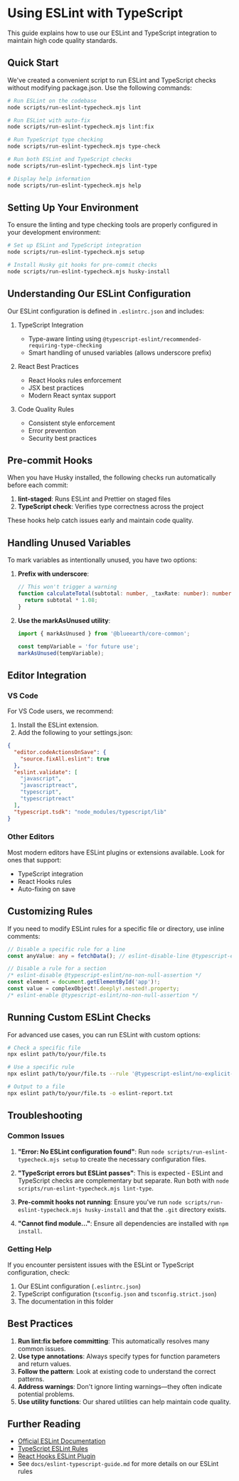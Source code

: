 # Using ESLint with TypeScript

This guide explains how to use our ESLint and TypeScript integration to maintain high code quality standards.

## Quick Start

We've created a convenient script to run ESLint and TypeScript checks without modifying package.json. Use the following commands:

```bash
# Run ESLint on the codebase
node scripts/run-eslint-typecheck.mjs lint

# Run ESLint with auto-fix
node scripts/run-eslint-typecheck.mjs lint:fix

# Run TypeScript type checking
node scripts/run-eslint-typecheck.mjs type-check

# Run both ESLint and TypeScript checks
node scripts/run-eslint-typecheck.mjs lint-type

# Display help information
node scripts/run-eslint-typecheck.mjs help
```

## Setting Up Your Environment

To ensure the linting and type checking tools are properly configured in your development environment:

```bash
# Set up ESLint and TypeScript integration
node scripts/run-eslint-typecheck.mjs setup

# Install Husky git hooks for pre-commit checks
node scripts/run-eslint-typecheck.mjs husky-install
```

## Understanding Our ESLint Configuration

Our ESLint configuration is defined in `.eslintrc.json` and includes:

1. TypeScript Integration
   - Type-aware linting using `@typescript-eslint/recommended-requiring-type-checking`
   - Smart handling of unused variables (allows underscore prefix)

2. React Best Practices
   - React Hooks rules enforcement
   - JSX best practices
   - Modern React syntax support

3. Code Quality Rules
   - Consistent style enforcement
   - Error prevention
   - Security best practices

## Pre-commit Hooks

When you have Husky installed, the following checks run automatically before each commit:

1. **lint-staged**: Runs ESLint and Prettier on staged files
2. **TypeScript check**: Verifies type correctness across the project

These hooks help catch issues early and maintain code quality.

## Handling Unused Variables

To mark variables as intentionally unused, you have two options:

1. **Prefix with underscore**:
   ```typescript
   // This won't trigger a warning
   function calculateTotal(subtotal: number, _taxRate: number): number {
     return subtotal * 1.08;
   }
   ```

2. **Use the markAsUnused utility**:
   ```typescript
   import { markAsUnused } from '@blueearth/core-common';

   const tempVariable = 'for future use';
   markAsUnused(tempVariable);
   ```

## Editor Integration

### VS Code

For VS Code users, we recommend:

1. Install the ESLint extension.
2. Add the following to your settings.json:

```json
{
  "editor.codeActionsOnSave": {
    "source.fixAll.eslint": true
  },
  "eslint.validate": [
    "javascript",
    "javascriptreact",
    "typescript",
    "typescriptreact"
  ],
  "typescript.tsdk": "node_modules/typescript/lib"
}
```

### Other Editors

Most modern editors have ESLint plugins or extensions available. Look for ones that support:

- TypeScript integration
- React Hooks rules
- Auto-fixing on save

## Customizing Rules

If you need to modify ESLint rules for a specific file or directory, use inline comments:

```typescript
// Disable a specific rule for a line
const anyValue: any = fetchData(); // eslint-disable-line @typescript-eslint/no-explicit-any

// Disable a rule for a section
/* eslint-disable @typescript-eslint/no-non-null-assertion */
const element = document.getElementById('app')!;
const value = complexObject!.deeply!.nested!.property;
/* eslint-enable @typescript-eslint/no-non-null-assertion */
```

## Running Custom ESLint Checks

For advanced use cases, you can run ESLint with custom options:

```bash
# Check a specific file
npx eslint path/to/your/file.ts

# Use a specific rule
npx eslint path/to/your/file.ts --rule '@typescript-eslint/no-explicit-any: error'

# Output to a file
npx eslint path/to/your/file.ts -o eslint-report.txt
```

## Troubleshooting

### Common Issues

1. **"Error: No ESLint configuration found"**:
   Run `node scripts/run-eslint-typecheck.mjs setup` to create the necessary configuration files.

2. **"TypeScript errors but ESLint passes"**:
   This is expected - ESLint and TypeScript checks are complementary but separate. Run both with `node scripts/run-eslint-typecheck.mjs lint-type`.

3. **Pre-commit hooks not running**:
   Ensure you've run `node scripts/run-eslint-typecheck.mjs husky-install` and that the `.git` directory exists.

4. **"Cannot find module..."**:
   Ensure all dependencies are installed with `npm install`.

### Getting Help

If you encounter persistent issues with the ESLint or TypeScript configuration, check:

1. Our ESLint configuration (`.eslintrc.json`)
2. TypeScript configuration (`tsconfig.json` and `tsconfig.strict.json`)
3. The documentation in this folder

## Best Practices

1. **Run lint:fix before committing**: This automatically resolves many common issues.
2. **Use type annotations**: Always specify types for function parameters and return values.
3. **Follow the pattern**: Look at existing code to understand the correct patterns.
4. **Address warnings**: Don't ignore linting warnings—they often indicate potential problems.
5. **Use utility functions**: Our shared utilities can help maintain code quality.

## Further Reading

- [Official ESLint Documentation](https://eslint.org/docs/user-guide/)
- [TypeScript ESLint Rules](https://typescript-eslint.io/rules/)
- [React Hooks ESLint Plugin](https://www.npmjs.com/package/eslint-plugin-react-hooks)
- See `docs/eslint-typescript-guide.md` for more details on our ESLint rules